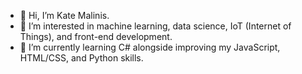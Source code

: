 - 👋  Hi, I’m Kate Malinis. 
- 👀  I’m interested in machine learning, data science, IoT (Internet of Things), and front-end development.
- 🌱  I’m currently learning C# alongside improving my JavaScript, HTML/CSS, and Python skills.


<!---
kgmalinis/kgmalinis is a ✨ special ✨ repository because its `README.md` (this file) appears on your GitHub profile.
You can click the Preview link to take a look at your changes.
--->
